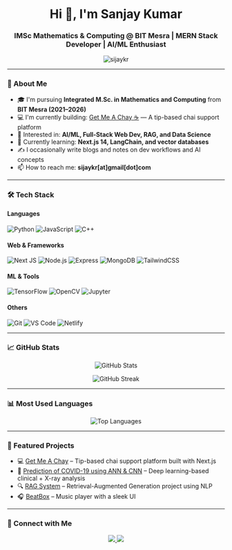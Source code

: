 <h1 align="center">Hi 👋, I'm Sanjay Kumar</h1>
<h3 align="center">IMSc Mathematics & Computing @ BIT Mesra | MERN Stack Developer | AI/ML Enthusiast</h3>

<p align="center">
  <img src="https://komarev.com/ghpvc/?username=sijaykr&label=Profile%20views&color=0e75b6&style=flat" alt="sijaykr" />
</p>

---

### 🚀 About Me

- 🎓 I'm pursuing **Integrated M.Sc. in Mathematics and Computing** from **BIT Mesra (2021–2026)**
- 💻 I'm currently building: [Get Me A Chay ☕](https://github.com/sijaykr/get-me-a-chay) — A tip-based chai support platform
- 🤖 Interested in: **AI/ML, Full-Stack Web Dev, RAG, and Data Science**
- 🌱 Currently learning: **Next.js 14, LangChain, and vector databases**
- ✍️ I occasionally write blogs and notes on dev workflows and AI concepts
- 📫 How to reach me: **sijaykr[at]gmail[dot]com**

---

### 🛠️ Tech Stack

#### Languages
![Python](https://img.shields.io/badge/Python-3670A0?style=for-the-badge&logo=python&logoColor=white)
![JavaScript](https://img.shields.io/badge/JavaScript-F7DF1E?style=for-the-badge&logo=javascript&logoColor=black)
![C++](https://img.shields.io/badge/C++-00599C?style=for-the-badge&logo=c%2B%2B&logoColor=white)

#### Web & Frameworks
![Next JS](https://img.shields.io/badge/NextJS-black?style=for-the-badge&logo=next.js&logoColor=white)
![Node.js](https://img.shields.io/badge/Node.js-339933?style=for-the-badge&logo=node.js&logoColor=white)
![Express](https://img.shields.io/badge/Express.js-404D59?style=for-the-badge)
![MongoDB](https://img.shields.io/badge/MongoDB-4EA94B?style=for-the-badge&logo=mongodb&logoColor=white)
![TailwindCSS](https://img.shields.io/badge/TailwindCSS-06B6D4?style=for-the-badge&logo=tailwindcss&logoColor=white)

#### ML & Tools
![TensorFlow](https://img.shields.io/badge/TensorFlow-FF6F00?style=for-the-badge&logo=tensorflow&logoColor=white)
![OpenCV](https://img.shields.io/badge/OpenCV-27338e?style=for-the-badge&logo=opencv&logoColor=white)
![Jupyter](https://img.shields.io/badge/Jupyter-F37626?style=for-the-badge&logo=jupyter&logoColor=white)

#### Others
![Git](https://img.shields.io/badge/Git-F05032?style=for-the-badge&logo=git&logoColor=white)
![VS Code](https://img.shields.io/badge/VSCode-007ACC?style=for-the-badge&logo=visual%20studio%20code&logoColor=white)
![Netlify](https://img.shields.io/badge/Netlify-00C7B7?style=for-the-badge&logo=netlify&logoColor=white)

---

### 📈 GitHub Stats

<p align="center">
  <img src="https://github-readme-stats.vercel.app/api?username=sijaykr&show_icons=true&theme=github_dark" alt="GitHub Stats" />
</p>

<p align="center">
  <img src="https://github-readme-streak-stats.herokuapp.com?user=sijaykr&theme=github-dark&hide_border=true" alt="GitHub Streak" />
</p>

---

### 📊 Most Used Languages

<p align="center">
  <img src="https://github-readme-stats.vercel.app/api/top-langs/?username=sijaykr&layout=compact&theme=github_dark" alt="Top Languages" />
</p>

---

### 📌 Featured Projects

- 💻 [Get Me A Chay](https://github.com/sijaykr/get-me-a-chay) – Tip-based chai support platform built with Next.js
- 🧠 [Prediction of COVID-19 using ANN & CNN](https://github.com/sijaykr/Prediction-of-COVID-19-using-ANN-CNN) – Deep learning-based clinical + X-ray analysis
- 🔍 [RAG System](https://github.com/sijaykr/RAG-system) – Retrieval-Augmented Generation project using NLP
- 🎧 [BeatBox](https://github.com/sijaykr/BeatBox) – Music player with a sleek UI

---

### 🔗 Connect with Me

<p align="center">
  <a href="https://www.linkedin.com/in/sijaykr/" target="_blank">
    <img src="https://img.shields.io/badge/LinkedIn-0A66C2?style=for-the-badge&logo=linkedin&logoColor=white" />
  </a>
  <a href="mailto:sijaykr@gmail.com" target="_blank">
    <img src="https://img.shields.io/badge/Gmail-EA4335?style=for-the-badge&logo=gmail&logoColor=white" />
  </a>
</p>

